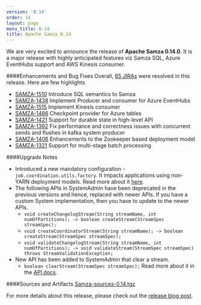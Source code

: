 ```yaml
---
version: '0.14'
order: 14
layout: page
menu_title: 0.14
title: Apache Samza 0.14
---
```

<!--
   Licensed to the Apache Software Foundation (ASF) under one or more
   contributor license agreements.  See the NOTICE file distributed with
   this work for additional information regarding copyright ownership.
   The ASF licenses this file to You under the Apache License, Version 2.0
   (the "License"); you may not use this file except in compliance with
   the License.  You may obtain a copy of the License at

       http://www.apache.org/licenses/LICENSE-2.0

   Unless required by applicable law or agreed to in writing, software
   distributed under the License is distributed on an "AS IS" BASIS,
   WITHOUT WARRANTIES OR CONDITIONS OF ANY KIND, either express or implied.
   See the License for the specific language governing permissions and
   limitations under the License.
-->

We are very excited to announce the release of **Apache Samza 0.14.0**. It is a major release with highly anticipated features viz Samza SQL, Azure EventHubs support and AWS Kinesis consumer.

####Enhancements and Bug Fixes
Overall, [65 JIRAs](https://issues.apache.org/jira/browse/SAMZA-1109?jql=project%20%3D%20SAMZA%20AND%20status%20%3D%20Resolved%20AND%20fixVersion%20%3D%200.14.0%20ORDER%20BY%20priority%20DESC%2C%20key%20ASC) were resolved in this release. Here are few highlights

- [SAMZA-1510](https://issues.apache.org/jira/browse/SAMZA-1510)  Introduce SQL semantics to Samza
- [SAMZA-1438](https://issues.apache.org/jira/browse/SAMZA-1438)  Implement Producer and consumer for Azure EventHubs
- [SAMZA-1515](https://issues.apache.org/jira/browse/SAMZA-1515)  Implement Kinesis consumer
- [SAMZA-1486](https://issues.apache.org/jira/browse/SAMZA-1486)  Checkpoint provider for Azure tables
- [SAMZA-1421](https://issues.apache.org/jira/browse/SAMZA-1421)  Support for durable state in high-level API
- [SAMZA-1392](https://issues.apache.org/jira/browse/SAMZA-1392)  Fix performance and correctness issues with concurrent sends and flushes in kafka system producer
- [SAMZA-1406](https://issues.apache.org/jira/browse/SAMZA-1406)  Enhancements to the Zookeeper based deployment model
- [SAMZA-1321](https://issues.apache.org/jira/browse/SAMZA-1321)  Support for multi-stage batch processing

####Upgrade Notes
- Introduced a new mandatory configuration - `job.coordination.utils.factory`. It impacts applications using non-YARN deployment models. Read more about it [here](/learn/documentation/{{site.version}}/jobs/configuration-table.html).
- The following APIs in SystemAdmin have been deprecated in the previous versions and hence, replaced with newer APIs. If you have a custom System implementation, then you have to update to the newer APIs.
    - `void createChangelogStream(String streamName, int numOfPartitions); -> boolean createStream(StreamSpec streamSpec);`
    - `void createCoordinatorStream(String streamName); -> boolean createStream(StreamSpec streamSpec);`
    - `void validateChangelogStream(String streamName, int numOfPartitions); -> void validateStream(StreamSpec streamSpec) throws StreamValidationException;`
- New API has been added to SystemAdmin that clear a stream.
    - `boolean clearStream(StreamSpec streamSpec);` Read more about it in the [API docs](/learn/documentation/{{site.version}}/api/javadocs/org/apache/samza/system/SystemAdmin.html).

####Sources and Artifacts
[Samza-sources-0.14.tgz](http://www.apache.org/dyn/closer.cgi/samza/0.14.0)

For more details about this release, please check out the [release blog post](https://blogs.apache.org/samza/).
